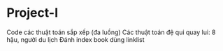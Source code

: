 # Project-I
Code các thuật toán sắp xếp (đa luồng)
Các thuật toán đệ qui quay lui: 8 hậu, người du lịch
Đánh index book dùng linklist
